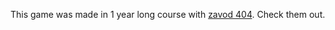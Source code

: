 This game was made in 1 year long course with <a href="https://404.si" target="_blank">zavod 404</a>. Check them out.